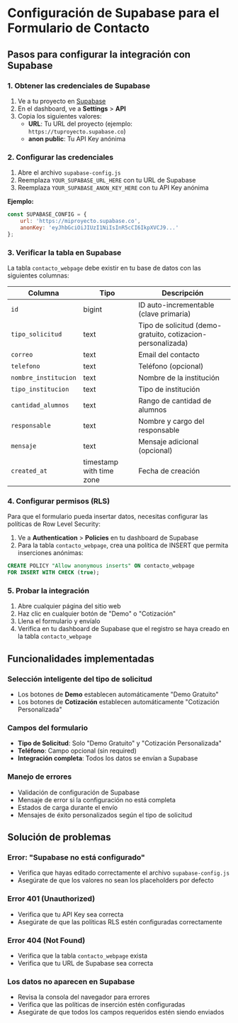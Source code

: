 # Configuración de Supabase para el Formulario de Contacto

## Pasos para configurar la integración con Supabase

### 1. Obtener las credenciales de Supabase

1. Ve a tu proyecto en [Supabase](https://supabase.com)
2. En el dashboard, ve a **Settings** > **API**
3. Copia los siguientes valores:
   - **URL**: Tu URL del proyecto (ejemplo: `https://tuproyecto.supabase.co`)
   - **anon public**: Tu API Key anónima

### 2. Configurar las credenciales

1. Abre el archivo `supabase-config.js`
2. Reemplaza `YOUR_SUPABASE_URL_HERE` con tu URL de Supabase
3. Reemplaza `YOUR_SUPABASE_ANON_KEY_HERE` con tu API Key anónima

**Ejemplo:**
```javascript
const SUPABASE_CONFIG = {
    url: 'https://miproyecto.supabase.co',
    anonKey: 'eyJhbGciOiJIUzI1NiIsInR5cCI6IkpXVCJ9...'
};
```

### 3. Verificar la tabla en Supabase

La tabla `contacto_webpage` debe existir en tu base de datos con las siguientes columnas:

| Columna | Tipo | Descripción |
|---------|------|-------------|
| `id` | bigint | ID auto-incrementable (clave primaria) |
| `tipo_solicitud` | text | Tipo de solicitud (demo-gratuito, cotizacion-personalizada) |
| `correo` | text | Email del contacto |
| `telefono` | text | Teléfono (opcional) |
| `nombre_institucion` | text | Nombre de la institución |
| `tipo_institucion` | text | Tipo de institución |
| `cantidad_alumnos` | text | Rango de cantidad de alumnos |
| `responsable` | text | Nombre y cargo del responsable |
| `mensaje` | text | Mensaje adicional (opcional) |
| `created_at` | timestamp with time zone | Fecha de creación |

### 4. Configurar permisos (RLS)

Para que el formulario pueda insertar datos, necesitas configurar las políticas de Row Level Security:

1. Ve a **Authentication** > **Policies** en tu dashboard de Supabase
2. Para la tabla `contacto_webpage`, crea una política de INSERT que permita inserciones anónimas:

```sql
CREATE POLICY "Allow anonymous inserts" ON contacto_webpage
FOR INSERT WITH CHECK (true);
```

### 5. Probar la integración

1. Abre cualquier página del sitio web
2. Haz clic en cualquier botón de "Demo" o "Cotización"
3. Llena el formulario y envíalo
4. Verifica en tu dashboard de Supabase que el registro se haya creado en la tabla `contacto_webpage`

## Funcionalidades implementadas

### Selección inteligente del tipo de solicitud
- Los botones de **Demo** establecen automáticamente "Demo Gratuito"
- Los botones de **Cotización** establecen automáticamente "Cotización Personalizada"

### Campos del formulario
- **Tipo de Solicitud**: Solo "Demo Gratuito" y "Cotización Personalizada"
- **Teléfono**: Campo opcional (sin required)
- **Integración completa**: Todos los datos se envían a Supabase

### Manejo de errores
- Validación de configuración de Supabase
- Mensaje de error si la configuración no está completa
- Estados de carga durante el envío
- Mensajes de éxito personalizados según el tipo de solicitud

## Solución de problemas

### Error: "Supabase no está configurado"
- Verifica que hayas editado correctamente el archivo `supabase-config.js`
- Asegúrate de que los valores no sean los placeholders por defecto

### Error 401 (Unauthorized)
- Verifica que tu API Key sea correcta
- Asegúrate de que las políticas RLS estén configuradas correctamente

### Error 404 (Not Found)
- Verifica que la tabla `contacto_webpage` exista
- Verifica que tu URL de Supabase sea correcta

### Los datos no aparecen en Supabase
- Revisa la consola del navegador para errores
- Verifica que las políticas de inserción estén configuradas
- Asegúrate de que todos los campos requeridos estén siendo enviados 